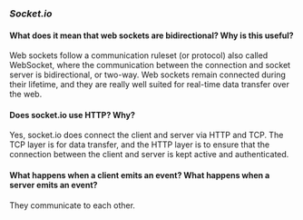 ### *Socket.io*

#### What does it mean that web sockets are bidirectional? Why is this useful?
Web sockets follow a communication ruleset (or protocol) also called WebSocket, where the communication between the connection and socket server is bidirectional, or two-way. Web sockets remain connected during their lifetime, and they are really well suited for real-time data transfer over the web. 

#### Does socket.io use HTTP? Why?
Yes, socket.io does connect the client and server via HTTP and TCP. The TCP layer is for data transfer, and the HTTP layer is to ensure that the connection between the client and server is kept active and authenticated.

#### What happens when a client emits an event? What happens when a server emits an event?
They communicate to each other. 
